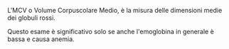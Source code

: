 L'MCV o Volume Corpuscolare Medio, è la misura delle dimensioni medie dei globuli rossi.

Questo esame è significativo solo se anche l'emoglobina in generale è bassa e causa anemia.
